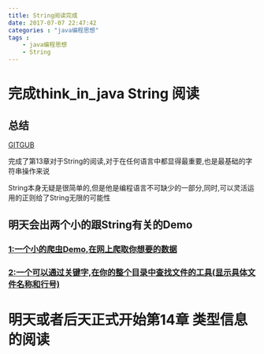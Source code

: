 ```yaml
---
title: String阅读完成
date: 2017-07-07 22:47:42
categories : "java编程思想"
tags : 
 	- java编程思想
	- String
---
```


# 完成think_in_java String 阅读



## 总结

[GITGUB](https://github.com/maruilong/think_in_java-string)

完成了第13章对于String的阅读,对于在任何语言中都显得最重要,也是最基础的字符串操作来说

String本身无疑是很简单的,但是他是编程语言不可缺少的一部分,同时,可以灵活运用的正则给了String无限的可能性

## 明天会出两个小的跟String有关的Demo

### 	[1:一个小的爬虫Demo,在网上爬取你想要的数据](https://github.com/maruilong/splitDemo.git)

### 	[2:一个可以通过关键字,在你的整个目录中查找文件的工具(显示具体文件名称和行号)](https://github.com/maruilong/searchFile)

# 明天或者后天正式开始第14章 类型信息的阅读





